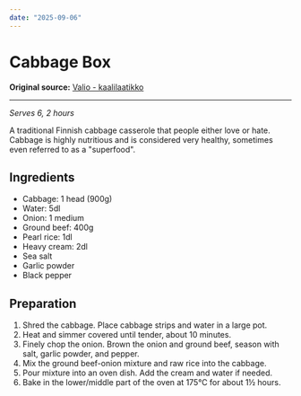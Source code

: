 ```yaml
---
date: "2025-09-06"
---
```


# Cabbage Box

**Original source:** [Valio - kaalilaatikko](https://www.valio.fi/reseptit/kaalilaatikko/)

---

*Serves 6, 2 hours*

A traditional Finnish cabbage casserole that people either love or hate. Cabbage is highly nutritious and is considered very healthy, sometimes even referred to as a "superfood".

## Ingredients
- Cabbage: 1 head (900g)
- Water: 5dl
- Onion: 1 medium
- Ground beef: 400g
- Pearl rice: 1dl
- Heavy cream: 2dl
- Sea salt
- Garlic powder
- Black pepper

## Preparation
1. Shred the cabbage. Place cabbage strips and water in a large pot.
2. Heat and simmer covered until tender, about 10 minutes.
3. Finely chop the onion. Brown the onion and ground beef, season with salt, garlic powder, and pepper.
4. Mix the ground beef-onion mixture and raw rice into the cabbage.
5. Pour mixture into an oven dish. Add the cream and water if needed.
6. Bake in the lower/middle part of the oven at 175°C for about 1½ hours.

